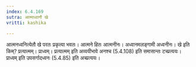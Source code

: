 ```yaml
---
index: 6.4.169
sutra: आत्माध्वानौ खे
vritti: kashika

---
```

आत्मनध्वनित्येतौ खे परतः प्रकृत्या भवतः। आत्मने हितः आत्मनीनः। अध्वानमलङ्गामी अध्वनीनः। खे इति किम्? प्रत्यात्मम्। प्राध्वम्। प्रत्यात्मम् इति अव्ययीभावे अनश्च (5.4.108) इति समासान्तः टच्प्रत्ययः। प्राध्वम् इति उपसर्गादध्वनः (5.4.85) इति अच्प्रत्ययः।